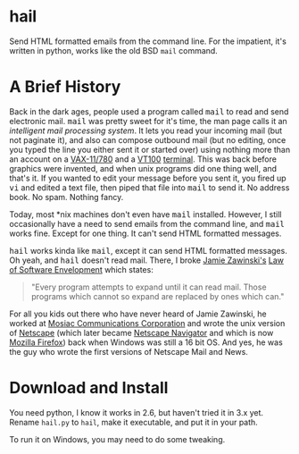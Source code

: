 hail
====

Send HTML formatted emails from the command line.  For the impatient, it's written in python, works like the old BSD `mail` command.

A Brief History
===============

Back in the dark ages, people used a program called <tt>mail</tt> to read and send electronic mail.  <tt>mail</tt> was pretty sweet for it's time, the man page calls it an <i>intelligent mail processing system</i>.  It lets you read your incoming mail (but not paginate it), and also can compose outbound mail (but no editing, once you typed the line you either sent it or started over) using nothing more than an account on a [VAX-11/780](http://www.netbsd.org/images/machines/vax/vax11-780.jpg) and a [VT100](http://vt100.net/docs/vt100-ug/contents.html) [terminal](http://www.catb.org/~esr/writings/taouu/html/graphics/vt100.jpg).  This was back before graphics were invented, and when unix programs did one thing well, and that's it.  If you wanted to edit your message before you sent it, you fired up <tt>vi</tt> and edited a text file, then piped that file into <tt>mail</tt> to send it.  No address book.  No spam.  Nothing fancy.  

Today, most *nix machines don't even have <tt>mail</tt> installed.  However, I still occasionally have a need to send emails from the command line, and <tt>mail</tt> works fine.  Except for one thing.  It can't send HTML formatted messages.

<tt>hail</tt> works kinda like <tt>mail</tt>, except it can send HTML formatted messages.  Oh yeah, and <tt>hail</tt> doesn't read mail.  There, I broke [Jamie Zawinski's](http://www.jwz.org/) [Law of Software Envelopment](http://www.jwz.org/hacks/) which states:

> "Every program attempts to expand until it can read mail. Those
> programs which cannot so expand are replaced by ones which can."

For all you kids out there who have never heard of Jamie Zawinski, he worked at [Mosiac Communications Corporation](http://home.mcom.com/) and wrote the unix version of [Netscape](http://home.mcom.com/archives/) (which later became [Netscape Navigator](http://browser.netscape.com/releases) and which is now [Mozilla Firefox](http://www.mozilla.com/firefox)) back when Windows was still a 16 bit OS.  And yes, he was the guy who wrote the first versions of Netscape Mail and News.

Download and Install
====================
You need python, I know it works in 2.6, but haven't tried it in 3.x yet.  Rename `hail.py` to `hail`, make it executable, and put it in your path.

To run it on Windows, you may need to do some tweaking.
